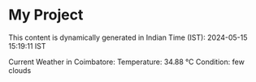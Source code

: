 # My Project

This content is dynamically generated in Indian Time (IST): 2024-05-15 15:19:11 IST


Current Weather in Coimbatore:
Temperature: 34.88 °C
Condition: few clouds
